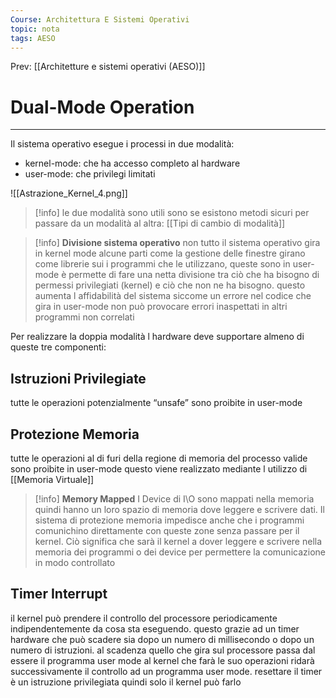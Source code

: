 ```yaml
---
Course: Architettura E Sistemi Operativi
topic: nota
tags: AESO
---
```


Prev: [[Architetture e sistemi operativi (AESO)]]

# Dual-Mode Operation
---
Il sistema operativo esegue i processi  in due modalità:

- kernel-mode:  che ha accesso completo al hardware
- user-mode: che privilegi limitati

![[Astrazione_Kernel_4.png]]
> [!info]
> le due modalità sono utili sono se esistono metodi sicuri per passare da un modalità al altra: [[Tipi di cambio di modalità]]

>[!info] **Divisione sistema operativo**
non tutto il sistema operativo gira in kernel mode alcune parti come la gestione delle finestre girano come librerie sui i programmi che le utilizzano, queste sono in user-mode è permette di fare una netta divisione tra ciò che ha bisogno di permessi privilegiati (kernel) e ciò che non ne ha bisogno. questo aumenta l affidabilità del sistema siccome un errore nel codice che gira in user-mode non può provocare errori inaspettati in altri programmi non correlati

Per realizzare la doppia modalità l hardware deve supportare almeno di queste tre componenti:

## Istruzioni Privilegiate

 tutte le operazioni potenzialmente “unsafe”  sono proibite in user-mode

## Protezione Memoria

tutte le operazioni al di furi della regione di memoria del processo valide sono proibite in user-mode questo viene realizzato mediante l utilizzo di [[Memoria Virtuale]]


>[!info]  **Memory Mapped**
I Device di I\O sono mappati nella memoria quindi hanno un loro spazio di memoria dove leggere e scrivere dati. Il sistema di protezione memoria impedisce anche che i programmi comunichino direttamente con queste zone senza passare per il kernel. Ciò significa che sarà il kernel a dover leggere e scrivere nella memoria dei programmi o dei device per permettere la comunicazione in modo controllato

## Timer Interrupt

il kernel può prendere il controllo del processore periodicamente  indipendentemente da cosa sta eseguendo. questo grazie ad un timer hardware  che può scadere sia dopo un numero di millisecondo o dopo un numero di istruzioni. al scadenza quello che gira sul processore passa dal essere il programma user mode al kernel che farà le suo operazioni ridarà successivamente il controllo ad un programma user mode. resettare il timer è un istruzione privilegiata quindi solo il kernel può farlo
